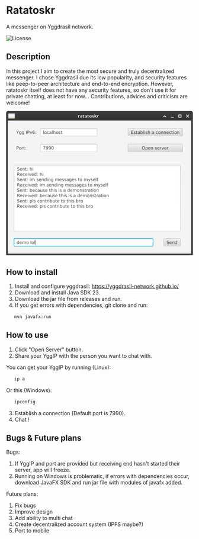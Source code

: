 # Ratatoskr
A messenger on Yggdrasil network.

![License](https://img.shields.io/badge/license-MIT-blue)

## Description

In this project I aim to create the most secure and truly decentralized messenger. I chose Yggdrasil due its low popularity, and security features like peep-to-peer architecture and end-to-end encryption. However, ratatoskr itself does not have any security features, so don't use it for private chatting, at least for now... Contributions, advices and criticism are welcome!  

![screenshot](screenshot.png)

## How to install
1. Install and configure yggdrasil: https://yggdrasil-network.github.io/
2. Download and install Java SDK 23.
3. Download the jar file from releases and run.
4. If you get errors with dependencies, git clone and run: 
```bash
   mvn javafx:run
```
## How to use
1. Click "Open Server" button.
2. Share your YggIP with the person you want to chat with.

You can get your YggIP by running (Linux):
```bash
   ip a
```

Or this (Windows):
```bash
   ipconfig
```
3. Establish a connection (Default port is 7990).
4. Chat !

## Bugs & Future plans
Bugs:
1. If YggIP and port are provided but receiving end hasn't started their server, app will freeze.
2. Running on Windows is problematic, if errors with dependencies occur, download JavaFX SDK and run jar file with modules of javafx added.

Future plans:
1. Fix bugs
2. Improve design
3. Add ability to multi chat
4. Create decentralized account system (IPFS maybe?)
5. Port to mobile